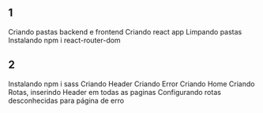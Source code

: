 ## 1
Criando pastas backend e frontend
Criando react app
Limpando pastas
Instalando npm i react-router-dom

## 2
Instalando npm i sass
Criando Header
Criando Error
Criando Home
Criando Rotas, inserindo Header em todas as paginas
Configurando rotas desconhecidas para página de erro